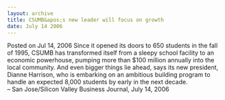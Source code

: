 ```yaml
---
layout: archive
title: CSUMB&apos;s new leader will focus on growth
date: July 14 2006
---
```





<span class="date">Posted on Jul 14, 2006    </span>
Since it opened its doors to 650 students in the fall of 1995,
CSUMB has transformed itself from a sleepy school facility to an
economic powerhouse, pumping more than $100 million annually into
the local community. And even bigger things lie ahead, says its new
president, Dianne Harrison, who is embarking on an ambitious
building program to handle an expected 8,000 students by early in
the next decade.<br>
&#x2013; San Jose/Silicon Valley Business Journal, July 14,
2006<br/></br>




